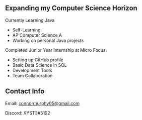 ## Expanding my Computer Science Horizon

Currently Learning Java
* Self-Learning
* AP Computer Science A
* Working on personal Java projects

Completed Junior Year Internship at Micro Focus. 
* Setting up GitHub profile
* Basic Data Science in SQL
* Development Tools
* Team Collaboration

<!--
**Cmurphy05/CMurphy05** is a ✨ _special_ ✨ repository because its `README.md` (this file) appears on your GitHub profile.

Here are some ideas to get you started:

- 🔭 I’m currently working on ...
- 🌱 I’m currently learning ...
- 👯 I’m looking to collaborate on ...
- 🤔 I’m looking for help with ...
- 💬 Ask me about ...
- 📫 How to reach me: ...
- 😄 Pronouns: ...
- ⚡ Fun fact: ...
-->

## Contact Info
Email: connormurphy05@gmail.com

Discord: XYST3#5192
